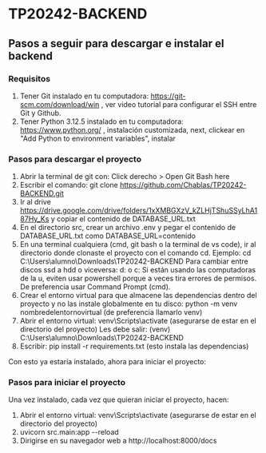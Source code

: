 # TP20242-BACKEND
## Pasos a seguir para descargar e instalar el backend
### Requisitos
1. Tener Git instalado en tu computadora: https://git-scm.com/download/win , ver video tutorial para configurar el SSH entre Git y Github.
2. Tener Python 3.12.5 instalado en tu computadora: https://www.python.org/ , instalación customizada, next, clickear en "Add Python to environment variables", instalar
### Pasos para descargar el proyecto
1. Abrir la terminal de git con: Click derecho > Open Git Bash here
2. Escribir el comando: git clone https://github.com/Chablas/TP20242-BACKEND.git
3. Ir al drive https://drive.google.com/drive/folders/1xXMBGXzV_kZLHjTShuSSyLhA187Hy_Ks y copiar el contenido de DATABASE_URL.txt
4. En el directorio src, crear un archivo .env y pegar el contenido de DATABASE_URL.txt como DATABASE_URL=contenido
5. En una terminal cualquiera (cmd, git bash o la terminal de vs code), ir al directorio donde clonaste el proyecto con el comando cd. 
Ejemplo: cd C:\Users\alumno\Downloads\TP20242-BACKEND
Para cambiar entre discos ssd a hdd o viceversa: d: o c:
Si están usando las computadoras de la u, eviten usar powershell porque a veces tira errores de permisos. De preferencia usar Command Prompt (cmd).
6. Crear el entorno virtual para que almacene las dependencias dentro del proyecto y no las instale globalmente en tu disco:
python -m venv nombredelentornovirtual (de preferencia llamarlo venv)
7. Abrir el entorno virtual: venv\Scripts\activate (asegurarse de estar en el directorio del proyecto)
Les debe salir: (venv) C:\Users\alumno\Downloads\TP20242-BACKEND
8. Escribir: pip install -r requirements.txt (esto instala las dependencias)

Con esto ya estaría instalado, ahora para iniciar el proyecto:
### Pasos para iniciar el proyecto
Una vez instalado, cada vez que quieran iniciar el proyecto, hacen:
1. Abrir el entorno virtual: venv\Scripts\activate (asegurarse de estar en el directorio del proyecto)
2. uvicorn src.main:app --reload
3. Dirigirse en su navegador web a http://localhost:8000/docs